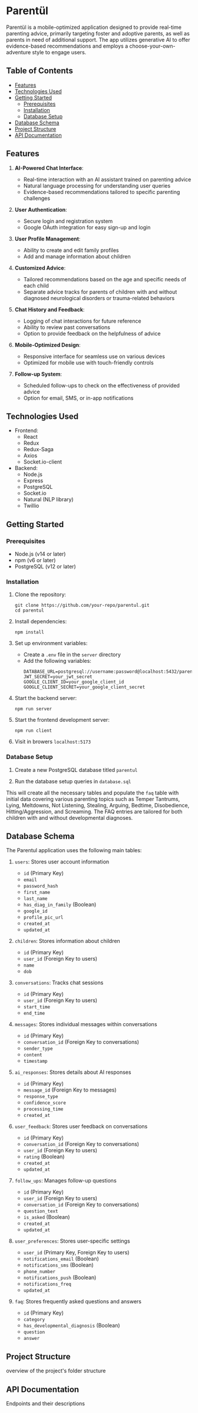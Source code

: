 # Parentül

Parentül is a mobile-optimized application designed to provide real-time parenting advice, primarily targeting foster and adoptive parents, as well as parents in need of additional support. The app utilizes generative AI to offer evidence-based recommendations and employs a choose-your-own-adventure style to engage users.

## Table of Contents

- [Features](#features)
- [Technologies Used](#technologies-used)
- [Getting Started](#getting-started)
  - [Prerequisites](#prerequisites)
  - [Installation](#installation)
  - [Database Setup](#database-setup)
- [Database Schema](#database-schema)
- [Project Structure](#project-structure)
- [API Documentation](#api-documentation)

## Features

1. **AI-Powered Chat Interface**: 
   - Real-time interaction with an AI assistant trained on parenting advice
   - Natural language processing for understanding user queries
   - Evidence-based recommendations tailored to specific parenting challenges

2. **User Authentication**: 
   - Secure login and registration system
   - Google OAuth integration for easy sign-up and login

3. **User Profile Management**:
   - Ability to create and edit family profiles
   - Add and manage information about children

4. **Customized Advice**:
   - Tailored recommendations based on the age and specific needs of each child
   - Separate advice tracks for parents of children with and without diagnosed neurological disorders or trauma-related behaviors

5. **Chat History and Feedback**:
   - Logging of chat interactions for future reference
   - Ability to review past conversations
   - Option to provide feedback on the helpfulness of advice

6. **Mobile-Optimized Design**:
   - Responsive interface for seamless use on various devices
   - Optimized for mobile use with touch-friendly controls

7. **Follow-up System**:
   - Scheduled follow-ups to check on the effectiveness of provided advice
   - Option for email, SMS, or in-app notifications

## Technologies Used

- Frontend:
  - React
  - Redux
  - Redux-Saga
  - Axios
  - Socket.io-client
- Backend:
  - Node.js
  - Express
  - PostgreSQL
  - Socket.io
  - Natural (NLP library)
  - Twillio

## Getting Started

### Prerequisites

- Node.js (v14 or later)
- npm (v6 or later)
- PostgreSQL (v12 or later)

### Installation

1. Clone the repository:
   ```
   git clone https://github.com/your-repo/parentul.git
   cd parentul
   ```

2. Install dependencies:
   ```
   npm install
   ```

3. Set up environment variables:
   - Create a `.env` file in the `server` directory
   - Add the following variables:
     ```
     DATABASE_URL=postgresql://username:password@localhost:5432/parentul
     JWT_SECRET=your_jwt_secret
     GOOGLE_CLIENT_ID=your_google_client_id
     GOOGLE_CLIENT_SECRET=your_google_client_secret
     ```

4. Start the backend server:
   ```
   npm run server
   ```

5. Start the frontend development server:
   ```
   npm run client
   ```

6. Visit in browers `localhost:5173`

### Database Setup

1. Create a new PostgreSQL database titled `parentul`


2. Run the database setup queries in `database.sql`
   

This will create all the necessary tables and populate the `faq` table with initial data covering various parenting topics such as Temper Tantrums, Lying, Meltdowns, Not Listening, Stealing, Arguing, Bedtime, Disobedience, Hitting/Aggression, and Screaming. The FAQ entries are tailored for both children with and without developmental diagnoses.

## Database Schema

The Parentul application uses the following main tables:

1. `users`: Stores user account information
   - `id` (Primary Key)
   - `email`
   - `password_hash`
   - `first_name`
   - `last_name`
   - `has_diag_in_family` (Boolean)
   - `google_id`
   - `profile_pic_url`
   - `created_at`
   - `updated_at`

2. `children`: Stores information about children
   - `id` (Primary Key)
   - `user_id` (Foreign Key to users)
   - `name`
   - `dob`

3. `conversations`: Tracks chat sessions
   - `id` (Primary Key)
   - `user_id` (Foreign Key to users)
   - `start_time`
   - `end_time`

4. `messages`: Stores individual messages within conversations
   - `id` (Primary Key)
   - `conversation_id` (Foreign Key to conversations)
   - `sender_type`
   - `content`
   - `timestamp`

5. `ai_responses`: Stores details about AI responses
   - `id` (Primary Key)
   - `message_id` (Foreign Key to messages)
   - `response_type`
   - `confidence_score`
   - `processing_time`
   - `created_at`

6. `user_feedback`: Stores user feedback on conversations
   - `id` (Primary Key)
   - `conversation_id` (Foreign Key to conversations)
   - `user_id` (Foreign Key to users)
   - `rating` (Boolean)
   - `created_at`
   - `updated_at`

7. `follow_ups`: Manages follow-up questions
   - `id` (Primary Key)
   - `user_id` (Foreign Key to users)
   - `conversation_id` (Foreign Key to conversations)
   - `question_text`
   - `is_asked` (Boolean)
   - `created_at`
   - `updated_at`

8. `user_preferences`: Stores user-specific settings
   - `user_id` (Primary Key, Foreign Key to users)
   - `notifications_email` (Boolean)
   - `notifications_sms` (Boolean)
   - `phone_number`
   - `notifications_push` (Boolean)
   - `notifications_freq`
   - `updated_at`

9. `faq`: Stores frequently asked questions and answers
   - `id` (Primary Key)
   - `category`
   - `has_developmental_diagnosis` (Boolean)
   - `question`
   - `answer`

## Project Structure

overview of the project's folder structure

## API Documentation

Endpoints and their descriptions

